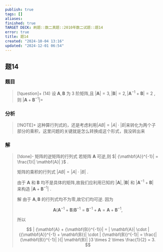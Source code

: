 ```yaml
---
publish: true
tags: []
aliases: 
finished: true
TARGET DECK: 刷题::数二真题::2010年数二试题::题14
error: true
title: 题14
created: "2024-10-04 13:16"
updated: "2024-12-01 06:54"
---
```

## 题14
### 题目
> [!question]+
> (14) 设 $\mathbf{A},\mathbf{B}$ 为 3 阶矩阵,且 $| \mathbf{A}|  = 3,| \mathbf{B}|  = 2,| {{\mathbf{A}}^{-1} + \mathbf{B}}|  = 2$ ,则 $| {\mathbf{A} + {\mathbf{B}}^{-1}}|  =$
### 分析
> [!NOTE]+
> 这种算行列式的，还是考虑利用$|AB|=|A|\cdot|B|$来转化为两个子部分的乘积，这里问题的关键就是怎么转换成这个形式，我没转出来
### 解
> [!done]-
> 矩阵的逆矩阵的行列式 若矩阵 $\mathbf{A}$ 可逆,则 $| {\mathbf{A}}^{-1}|  = \frac{1}{| \mathbf{A}| }$ .
> 
> 矩阵的乘积的行列式 $| {AB}|  = | A|  \cdot  | B|$ .
> 
> 由于 $\mathbf{A}$ 和 $\mathbf{B}$ 均不是具体的矩阵,故我们应利用已知的 $| \mathbf{A}| ,| \mathbf{B}|$ 和 $| {{\mathbf{A}}^{-1} + \mathbf{B}}|$ 来构造 $| {\mathbf{A} + {\mathbf{B}}^{-1}}|$ .
> 
> 解 由于 $\mathbf{A},\mathbf{B}$ 的行列式均不为零,故它们均可逆. 因为
> 
> $$
> \mathbf{A}( {{\mathbf{A}}^{-1} + \mathbf{B}}) {\mathbf{B}}^{-1} = {\mathbf{B}}^{-1} + \mathbf{A} = \mathbf{A} + {\mathbf{B}}^{-1},
> $$
> 
> 所以
> 
> $$
> | {\mathbf{A} + {\mathbf{B}}^{-1}}|  = | \mathbf{A}|  \cdot  | {{\mathbf{A}}^{-1} + \mathbf{B}}|  \cdot  | {\mathbf{B}}^{-1}|  = \frac{| {\mathbf{B}}^{-1}| }{| \mathbf{B}| }3 \times  2 \times  \frac{1}{2} = 3.
> $$